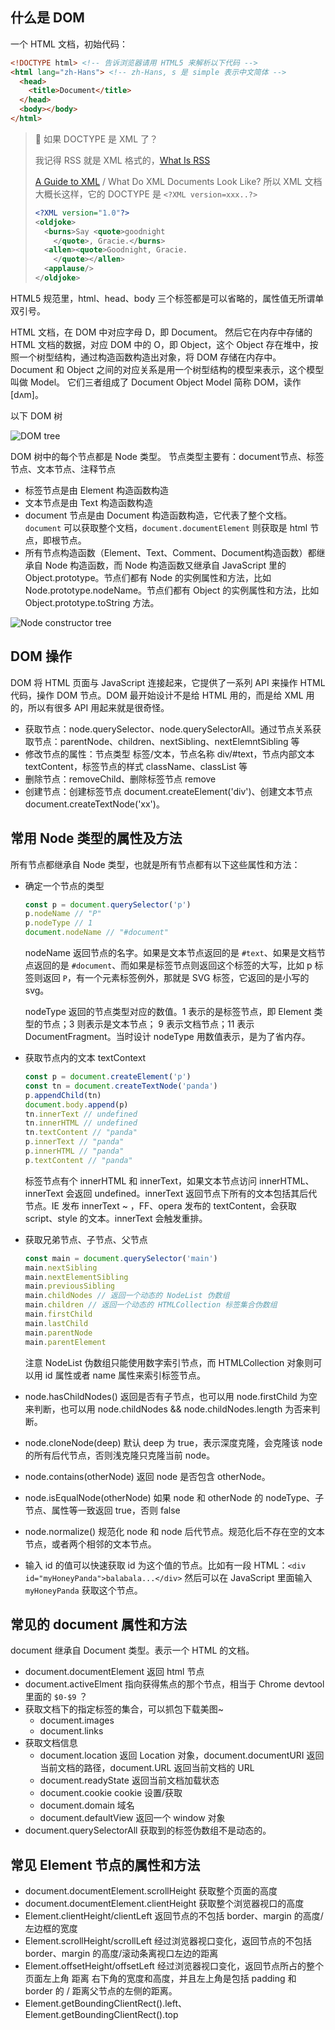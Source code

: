 ## 什么是 DOM

一个 HTML 文档，初始代码：

```html
<!DOCTYPE html> <!-- 告诉浏览器请用 HTML5 来解析以下代码 -->
<html lang="zh-Hans"> <!-- zh-Hans, s 是 simple 表示中文简体 -->
  <head>
  	<title>Document</title>
  </head>
  <body></body>
</html>
```

> 🤔 如果 DOCTYPE 是 XML 了？
>
> 我记得 RSS 就是 XML 格式的，[What Is RSS](https://www.xml.com/pub/a/2002/12/18/dive-into-xml.html)
>
> [A Guide to XML](https://www.xml.com/pub/a/w3j/s3.walsh.html) / What Do XML Documents Look Like? 
> 所以 XML 文档大概长这样，它的 DOCTYPE 是 `<?XML version=xxx..?>`
>
> ```xml
> <?XML version="1.0"?>
> <oldjoke>
>   <burns>Say <quote>goodnight
>     </quote>, Gracie.</burns>
>   <allen><quote>Goodnight, Gracie.
>     </quote></allen>
>   <applause/>
> </oldjoke>
> ```

HTML5 规范里，html、head、body 三个标签都是可以省略的，属性值无所谓单双引号。

HTML 文档，在 DOM 中对应字母 D，即 Document。
然后它在内存中存储的 HTML 文档的数据，对应 DOM 中的 O，即  Object，这个 Object 存在堆中，按照一个树型结构，通过构造函数构造出对象，将 DOM 存储在内存中。
Document 和 Object 之间的对应关系是用一个树型结构的模型来表示，这个模型叫做 Model。
它们三者组成了 Document Object Model 简称 DOM，读作 [dʌm]。

以下 DOM 树

![DOM tree](/images/dom/tree.png)

DOM 树中的每个节点都是 Node 类型。
节点类型主要有：document节点、标签节点、文本节点、注释节点

- 标签节点是由 Element 构造函数构造
- 文本节点是由 Text 构造函数构造
- document 节点是由 Document 构造函数构造，它代表了整个文档。`document` 可以获取整个文档，`document.documentElement` 则获取是 html 节点，即根节点。
- 所有节点构造函数（Element、Text、Comment、Document构造函数）都继承自 Node 构造函数，而 Node 构造函数又继承自 JavaScript 里的 Object.prototype。节点们都有 Node 的实例属性和方法，比如 Node.prototype.nodeName。节点们都有 Object 的实例属性和方法，比如 Object.prototype.toString 方法。

![Node constructor tree](/images/dom/node-tree.jpg)

## DOM 操作

DOM 将 HTML 页面与 JavaScript 连接起来，它提供了一系列 API 来操作 HTML 代码，操作 DOM 节点。DOM 最开始设计不是给 HTML 用的，而是给 XML 用的，所以有很多 API 用起来就是很奇怪。

- 获取节点：node.querySelector、node.querySelectorAll。通过节点关系获取节点：parentNode、children、nextSibling、nextElemntSibling 等
- 修改节点的属性：节点类型 标签/文本，节点名称 div/#text，节点内部文本 textContent，标签节点的样式 className、classList 等
- 删除节点：removeChild、删除标签节点 remove
- 创建节点：创建标签节点 document.createElement('div')、创建文本节点 document.createTextNode('xx')。

## 常用 Node 类型的属性及方法

所有节点都继承自 Node 类型，也就是所有节点都有以下这些属性和方法：

- 确定一个节点的类型

  ```js
  const p = document.querySelector('p')
  p.nodeName // "P"
  p.nodeType // 1
  document.nodeName // "#document"
  ```

  nodeName 返回节点的名字。如果是文本节点返回的是 `#text`、如果是文档节点返回的是 `#document`、而如果是标签节点则返回这个标签的大写，比如 p 标签则返回 `P`，有一个元素标签例外，那就是 SVG 标签，它返回的是小写的 svg。


  nodeType 返回的节点类型对应的数值。1 表示的是标签节点，即 Element 类型的节点；3 则表示是文本节点； 9 表示文档节点；11 表示 DocumentFragment。当时设计 nodeType 用数值表示，是为了省内存。

- 获取节点内的文本 textContext

  ```js
  const p = document.createElement('p')
  const tn = document.createTextNode('panda')
  p.appendChild(tn)
  document.body.append(p)
  tn.innerText // undefined
  tn.innerHTML // undefined
  tn.textContent // "panda"
  p.innerText // "panda"
  p.innerHTML // "panda"
  p.textContent // "panda"
  ```

  标签节点有个 innerHTML 和 innerText，如果文本节点访问 innerHTML、innerText 会返回 undefined。innerText 返回节点下所有的文本包括其后代节点。IE 发布 innerText ~ ，FF、opera 发布的 textContent，会获取 script、style 的文本。innerText 会触发重排。

- 获取兄弟节点、子节点、父节点

  ```js
  const main = document.querySelector('main')
  main.nextSibling
  main.nextElementSibling
  main.previousSibling
  main.childNodes // 返回一个动态的 NodeList 伪数组
  main.children // 返回一个动态的 HTMLCollection 标签集合伪数组
  main.firstChild
  main.lastChild
  main.parentNode
  main.parentElement
  ```

  注意 NodeList 伪数组只能使用数字索引节点，而 HTMLCollection 对象则可以用 id 属性或者 name 属性来索引标签节点。

- node.hasChildNodes() 返回是否有子节点，也可以用 node.firstChild 为空来判断，也可以用 node.childNodes && node.childNodes.length 为否来判断。

- node.cloneNode(deep) 默认 deep 为 true，表示深度克隆，会克隆该 node 的所有后代节点，否则浅克隆只克隆当前 node。

- node.contains(otherNode) 返回 node 是否包含 otherNode。

- node.isEqualNode(otherNode) 如果 node 和 otherNode 的 nodeType、子节点、属性等一致返回 true，否则 false

- node.normalize() 规范化 node 和 node 后代节点。规范化后不存在空的文本节点，或者两个相邻的文本节点。

- 输入 id 的值可以快速获取 id 为这个值的节点。比如有一段 HTML：`<div id="myHoneyPanda">balabala...</div>` 然后可以在 JavaScript 里面输入 `myHoneyPanda` 获取这个节点。

## 常见的 document 属性和方法

document 继承自 Document 类型。表示一个 HTML 的文档。

- document.documentElement 返回 html 节点
- document.activeElment 指向获得焦点的那个节点，相当于 Chrome devtool 里面的 `$0-$9` ？ 
- 获取文档下的指定标签的集合，可以抓包下载美图~
  - document.images 
  - document.links
- 获取文档信息
  - document.location 返回 Location 对象，document.documentURI 返回当前文档的路径，document.URL 返回当前文档的 URL
  - document.readyState 返回当前文档加载状态
  - document.cookie cookie 设置/获取
  - document.domain 域名
  - document.defaultView 返回一个 window 对象
- document.querySelectorAll 获取到的标签伪数组不是动态的。

## 常见 Element 节点的属性和方法

- document.documentElement.scrollHeight 获取整个页面的高度
- document.documentElement.clientHeight 获取整个浏览器视口的高度
- Element.clientHeight/clientLeft 返回节点的不包括 border、margin 的高度/左边框的宽度
- Element.scrollHeight/scrollLeft 经过浏览器视口变化，返回节点的不包括 border、margin 的高度/滚动条离视口左边的距离
- Element.offsetHeight/offsetLeft 经过浏览器视口变化，返回节点所占的整个页面左上角 距离 右下角的宽度和高度，并且左上角是包括 padding 和 border 的 / 距离父节点的左侧的距离。
- Element.getBoundingClientRect().left、Element.getBoundingClientRect().top

